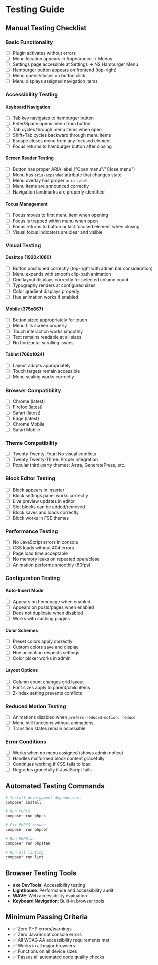 # Testing Guide

## Manual Testing Checklist

### Basic Functionality
- [ ] Plugin activates without errors
- [ ] Menu location appears in Appearance → Menus
- [ ] Settings page accessible at Settings → NS Hamburger Menu
- [ ] Hamburger button appears on frontend (top-right)
- [ ] Menu opens/closes on button click
- [ ] Menu displays assigned navigation items

### Accessibility Testing

#### Keyboard Navigation
- [ ] Tab key navigates to hamburger button
- [ ] Enter/Space opens menu from button
- [ ] Tab cycles through menu items when open
- [ ] Shift+Tab cycles backward through menu items
- [ ] Escape closes menu from any focused element
- [ ] Focus returns to hamburger button after closing

#### Screen Reader Testing
- [ ] Button has proper ARIA label ("Open menu"/"Close menu")
- [ ] Menu has `aria-expanded` attribute that changes state
- [ ] Menu overlay has proper `aria-label`
- [ ] Menu items are announced correctly
- [ ] Navigation landmarks are properly identified

#### Focus Management
- [ ] Focus moves to first menu item when opening
- [ ] Focus is trapped within menu when open
- [ ] Focus returns to button or last focused element when closing
- [ ] Visual focus indicators are clear and visible

### Visual Testing

#### Desktop (1920x1080)
- [ ] Button positioned correctly (top-right with admin bar consideration)
- [ ] Menu expands with smooth clip-path animation
- [ ] Grid layout displays correctly for selected column count
- [ ] Typography renders at configured sizes
- [ ] Color gradient displays properly
- [ ] Hue animation works if enabled

#### Mobile (375x667)
- [ ] Button sized appropriately for touch
- [ ] Menu fills screen properly
- [ ] Touch interaction works smoothly
- [ ] Text remains readable at all sizes
- [ ] No horizontal scrolling issues

#### Tablet (768x1024)
- [ ] Layout adapts appropriately
- [ ] Touch targets remain accessible
- [ ] Menu scaling works correctly

### Browser Compatibility
- [ ] Chrome (latest)
- [ ] Firefox (latest)  
- [ ] Safari (latest)
- [ ] Edge (latest)
- [ ] Chrome Mobile
- [ ] Safari Mobile

### Theme Compatibility
- [ ] Twenty Twenty-Four: No visual conflicts
- [ ] Twenty Twenty-Three: Proper integration
- [ ] Popular third-party themes: Astra, GeneratePress, etc.

### Block Editor Testing
- [ ] Block appears in inserter
- [ ] Block settings panel works correctly
- [ ] Live preview updates in editor
- [ ] Slot blocks can be added/removed
- [ ] Block saves and loads correctly
- [ ] Block works in FSE themes

### Performance Testing
- [ ] No JavaScript errors in console
- [ ] CSS loads without 404 errors
- [ ] Page load time acceptable
- [ ] No memory leaks on repeated open/close
- [ ] Animation performs smoothly (60fps)

### Configuration Testing

#### Auto-Insert Mode
- [ ] Appears on homepage when enabled
- [ ] Appears on posts/pages when enabled  
- [ ] Does not duplicate when disabled
- [ ] Works with caching plugins

#### Color Schemes
- [ ] Preset colors apply correctly
- [ ] Custom colors save and display
- [ ] Hue animation respects settings
- [ ] Color picker works in admin

#### Layout Options
- [ ] Column count changes grid layout
- [ ] Font sizes apply to parent/child items
- [ ] Z-index setting prevents conflicts

### Reduced Motion Testing
- [ ] Animations disabled when `prefers-reduced-motion: reduce`
- [ ] Menu still functions without animations
- [ ] Transition states remain accessible

### Error Conditions
- [ ] Works when no menu assigned (shows admin notice)
- [ ] Handles malformed block content gracefully
- [ ] Continues working if CSS fails to load
- [ ] Degrades gracefully if JavaScript fails

## Automated Testing Commands

```bash
# Install development dependencies
composer install

# Run PHPCS
composer run phpcs

# Fix PHPCS issues
composer run phpcbf  

# Run PHPStan
composer run phpstan

# Run all linting
composer run lint
```

## Browser Testing Tools

- **axe DevTools**: Accessibility testing
- **Lighthouse**: Performance and accessibility audit
- **WAVE**: Web accessibility evaluation
- **Keyboard Navigation**: Built-in browser tools

## Minimum Passing Criteria

- ✅ Zero PHP errors/warnings
- ✅ Zero JavaScript console errors  
- ✅ All WCAG AA accessibility requirements met
- ✅ Works in all major browsers
- ✅ Functions on all device sizes
- ✅ Passes all automated code quality checks